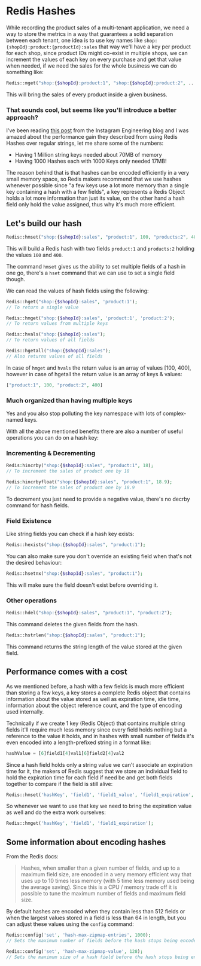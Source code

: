# Redis Hashes

While recording the product sales of a multi-tenant application, we need a way to store the metrics in a way that guarantees a solid separation between each tenant, one idea is to use key names like `shop:{shopId}:product:{productId}:sales` that way we'll have a key per product for each shop, since product IDs might co-exist in multiple shops, we can increment the values of each key on every purchase and get that value when needed, if we need the sales for the whole business we can do something like:

```php
Redis::mget("shop:{$shopId}:product:1", "shop:{$shopId}:product:2", ...);
```

This will bring the sales of every product inside a given business.

### That sounds cool, but seems like you'll introduce a better approach?

I've been reading [this post](https://engineering.instagram.com/storing-hundreds-of-millions-of-simple-key-value-pairs-in-redis-1091ae80f74c?gi=36305aaa4ef0) from the Instagram Engineering blog and I was amazed about the performance gain they described from using Redis Hashes over regular strings, let me share some of the numbers:

* Having 1 Million string keys needed about 70MB of memory
* Having 1000 Hashes each with 1000 Keys only needed 17MB!

The reason behind that is that hashes can be encoded efficiently in a very small memory space, so Redis makers recommend that we use hashes whenever possible since "a few keys use a lot more memory than a single key containing a hash with a few fields", a key represents a Redis Object holds a lot more information than just its value, on the other hand a hash field only hold the value assigned, thus why it's much more efficient.

## Let's build our hash

```php
Redis::hmset("shop:{$shopId}:sales", "product:1", 100, "products:2", 400);
```

This will build a Redis hash with two fields `product:1` and `products:2` holding the values `100` and `400`.

The command `hmset` gives us the ability to set multiple fields of a hash in one go, there's a `hset` command that we can use to set a single field though.

We can read the values of hash fields using the following:

```php
Redis::hget("shop:{$shopId}:sales", 'product:1');
// To return a single value

Redis::hmget("shop:{$shopId}:sales", 'product:1', 'product:2');
// To return values from multiple keys

Redis::hvals("shop:{$shopId}:sales");
// To return values of all fields

Redis::hgetall("shop:{$shopId}:sales");
// Also returns values of all fields
```

In case of `hmget` and `hvals` the return value is an array of values [100, 400], however in case of hgetall the return value is an array of keys & values:

```php
["product:1", 100, "product:2", 400]
```

### Much organized than having multiple keys

Yes and you also stop polluting the key namespace with lots of complex-named keys.

With all the above mentioned benefits there are also a number of useful operations you can do on a hash key:

### Incrementing & Decrementing

```php
Redis:hincrby("shop:{$shopId}:sales", "product:1", 18);
// To increment the sales of product one by 18

Redis:hincrbyfloat("shop:{$shopId}:sales", "product:1", 18.9);
// To increment the sales of product one by 18.9
```

To decrement you just need to provide a negative value, there's no decrby command for hash fields.

### Field Existence

Like string fields you can check if a hash key exists:

```php
Redis::hexists("shop:{$shopId}:sales", "product:1");
```

You can also make sure you don't override an existing field when that's not the desired behaviour:

```php
Redis::hsetnx("shop:{$shopId}:sales", "product:1");
```

This will make sure the field doesn't exist before overriding it.

### Other operations
```php
Redis::hdel("shop:{$shopId}:sales", "product:1", "product:2");
```

This command deletes the given fields from the hash.

```php
Redis::hstrlen("shop:{$shopId}:sales", "product:1");
```

This command returns the string length of the value stored at the given field.

## Performance comes with a cost

As we mentioned before, a hash with a few fields is much more efficient than storing a few keys, a key stores a complete Redis object that contains information about the value stored as well as expiration time, idle time, information about the object reference count, and the type of encoding used internally.

Technically if we create 1 key (Redis Object) that contains multiple string fields it'll require much less memory since every field holds nothing but a reference to the value it holds, and in hashes with small number of fields it's even encoded into a length-prefixed string in a format like:

```php
hashValue = [6]field1[4]val1[6]field2[4]val2
```

Since a hash field holds only a string value we can't associate an expiration time for it, the makers of Redis suggest that we store an individual field to hold the expiration time for each field if need be and get both fields together to compare if the field is still alive:

```php
Redis::hmset('hashKey', 'field1', 'field1_value', 'field1_expiration', '1495786559');
```

So whenever we want to use that key we need to bring the expiration value as well and do the extra work ourselves:

```php
Redis::hmget('hashKey', 'field1', 'field1_expiration');
```

## Some information about encoding hashes

From the Redis docs:

> Hashes, when smaller than a given number of fields, and up to a maximum field size, are encoded in a very memory efficient way that uses up to 10 times less memory (with 5 time less memory used being the average saving). Since this is a CPU / memory trade off it is possible to tune the maximum number of fields and maximum field size.

By default hashes are encoded when they contain less than 512 fields or when the largest values stored in a field is less than 64 in length, but you can adjust these values using the `config` command:

```php
Redis::config('set', 'hash-max-zipmap-entries', 1000);
// Sets the maximum number of fields before the hash stops being encoded

Redis::config('set', 'hash-max-zipmap-value', 128);
// Sets the maximum size of a hash field before the hash stops being encoded
```
